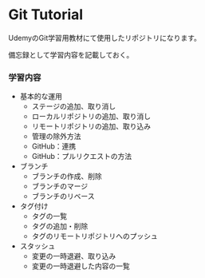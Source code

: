 # Git Tutorial

UdemyのGit学習用教材にて使用したリポジトリになります。

備忘録として学習内容を記載しておく。

### 学習内容
- 基本的な運用
  - ステージの追加、取り消し
  - ローカルリポジトリの追加、取り消し
  - リモートリポジトリの追加、取り込み
  - 管理の除外方法
  - GitHub：連携
  - GitHub：プルリクエストの方法
- ブランチ
  - ブランチの作成、削除
  - ブランチのマージ
  - ブランチのリベース
- タグ付け
  - タグの一覧
  - タグの追加・削除
  - タグのリモートリポジトリへのプッシュ
- スタッシュ
  - 変更の一時退避、取り込み
  - 変更の一時退避した内容の一覧